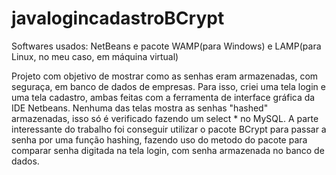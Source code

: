 # javalogincadastroBCrypt

Softwares usados: NetBeans e pacote WAMP(para Windows) 
e LAMP(para Linux, no meu caso, em máquina virtual)

Projeto com objetivo de mostrar como as senhas eram 
armazenadas, com seguraça, em banco de dados de empresas.
Para isso, criei uma tela login e uma tela cadastro,
ambas feitas com a ferramenta de interface gráfica 
da IDE Netbeans.
Nenhuma das telas mostra as senhas "hashed" armazenadas,
isso só é verificado fazendo um select * no MySQL.
A parte interessante do trabalho foi conseguir utilizar
o pacote BCrypt para passar a senha por uma função hashing,
fazendo uso do metodo do pacote para comparar senha digitada
na tela login, com senha armazenada no banco de dados.
